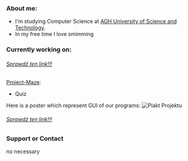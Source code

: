 ### About me:
* I'm studying Computer Science at [AGH University of Science and Technology](https://www.agh.edu.pl/).
* In my free time I love smimming

### Currently working on:
###### [Sprawdź ten link!!!](https://kubakonieczny.github.io/KubaKonieczny/)
[Project-Maze](https://github.com/AGH-Narzedzia-Informatyczne/Project-Maze):
- Quiz

 Here is a poster which represent GUI of our programs:
![Plakt Projektu](Poster_Projektu.png)

###### [Sprawdź ten link!!!](https://kubakonieczny.github.io/KubaKonieczny/)

### Support or Contact
 no necessary

